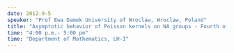 ```yaml
---
date: 2012-9-5
speaker: "Prof Ewa Damek University of Wroclaw, Wroclaw, Poland"
title: "Asymptotic behavior of Poisson kernels on NA groups - Fourth of her lecture series"
time: "4:00 p.m.- 5:00 pm" 
time: "Department of Mathematics, LH-I"
---
```


